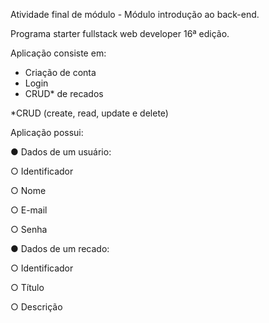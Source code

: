 Atividade final de módulo - Módulo introdução ao back-end.

Programa starter fullstack web developer 16ª edição.

Aplicação consiste em:

- Criação de conta
- Login
- CRUD* de recados

*CRUD (create, read, update e delete)

Aplicação possui:

● Dados de um usuário:

  ○ Identificador
  
  ○ Nome
  
  ○ E-mail
  
  ○ Senha
  

● Dados de um recado:

  ○ Identificador
  
  ○ Título
  
  ○ Descrição
  

